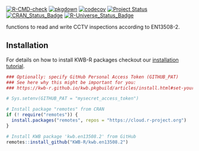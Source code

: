 [![R-CMD-check](https://github.com/KWB-R/kwb.en13508.2/workflows/R-CMD-check/badge.svg)](https://github.com/KWB-R/kwb.en13508.2/actions?query=workflow%3AR-CMD-check)
[![pkgdown](https://github.com/KWB-R/kwb.en13508.2/workflows/pkgdown/badge.svg)](https://github.com/KWB-R/kwb.en13508.2/actions?query=workflow%3Apkgdown)
[![codecov](https://codecov.io/github/KWB-R/kwb.en13508.2/branch/main/graphs/badge.svg)](https://codecov.io/github/KWB-R/kwb.en13508.2)
[![Project Status](https://img.shields.io/badge/lifecycle-experimental-orange.svg)](https://www.tidyverse.org/lifecycle/#experimental)
[![CRAN_Status_Badge](https://www.r-pkg.org/badges/version/kwb.en13508.2)]()
[![R-Universe_Status_Badge](https://kwb-r.r-universe.dev/badges/kwb.en13508.2)](https://kwb-r.r-universe.dev/)

functions to read and write CCTV inspections
according to EN13508-2.

## Installation

For details on how to install KWB-R packages checkout our [installation tutorial](https://kwb-r.github.io/kwb.pkgbuild/articles/install.html).

```r
### Optionally: specify GitHub Personal Access Token (GITHUB_PAT)
### See here why this might be important for you:
### https://kwb-r.github.io/kwb.pkgbuild/articles/install.html#set-your-github_pat

# Sys.setenv(GITHUB_PAT = "mysecret_access_token")

# Install package "remotes" from CRAN
if (! require("remotes")) {
  install.packages("remotes", repos = "https://cloud.r-project.org")
}

# Install KWB package 'kwb.en13508.2' from GitHub
remotes::install_github("KWB-R/kwb.en13508.2")
```
